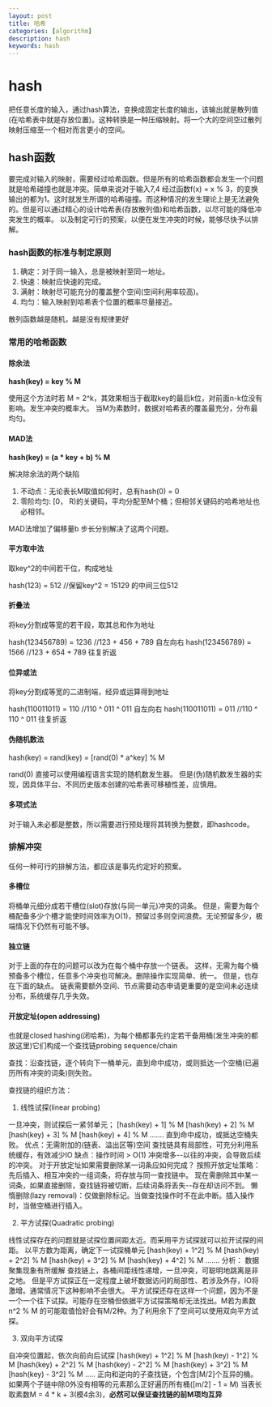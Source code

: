 ```yaml
---
layout: post
title: 哈希
categories: [algorithm]
description: hash
keywords: hash
---
```


# hash

把任意长度的输入，通过hash算法，变换成固定长度的输出，该输出就是散列值(在哈希表中就是存放位置)。这种转换是一种压缩映射。将一个大的空间空过散列映射压缩至一个相对而言更小的空间。

## hash函数

要完成对输入的映射，需要经过哈希函数。但是所有的哈希函数都会发生一个问题就是哈希碰撞也就是冲突。简单来说对于输入7,4 经过函数f(x) = x % 3，的变换输出的都为1。这时就发生所谓的哈希碰撞。而这种情况的发生理论上是无法避免的。但是可以通过精心的设计哈希表(存放散列值)和哈希函数，以尽可能的降低冲突发生的概率。
以及制定可行的预案，以便在发生冲突的时候，能够尽快予以排解。

### hash函数的标准与制定原则

1. 确定：对于同一输入，总是被映射至同一地址。
2. 快速：映射应快速的完成。
3. 满射：映射尽可能充分的覆盖整个空间(空间利用率较高)。
4. 均匀：输入映射到哈希表个位置的概率尽量接近。

散列函数越是随机，越是没有规律更好

### 常用的哈希函数

#### 除余法

**hash(key) = key % M**

  使用这个方法时若 M = 2^k，其效果相当于截取key的最后k位，对前面n-k位没有影响。发生冲突的概率大。
  当M为素数时，数据对哈希表的覆盖最充分，分布最均匀。

#### MAD法

**hash(key) = (a * key + b) % M**

解决除余法的两个缺陷
1. 不动点：无论表长M取值如何时，总有hash(0) = 0
2. 零阶均匀: [0， R)的关键码，平均分配至M个桶；但相邻关键码的哈希地址也必相邻。

MAD法增加了偏移量b 步长分别解决了这两个问题。

#### 平方取中法

取key^2的中间若干位，构成地址

hash(123) = 512 //保留key^2 = 15129 的中间三位512

#### 折叠法

将key分割成等宽的若干段，取其总和作为地址

hash(123456789) = 1236 //123 + 456 + 789 自左向右
hash(123456789) = 1566 //123 + 654 + 789 往复折返

#### 位异或法

将key分割成等宽的二进制端，经异或运算得到地址

hash(110011011) = 110 //110 ^ 011 ^ 011 自左向右
hash(110011011) = 011 //110 ^ 110 ^ 011 往复折返

#### 伪随机数法

hash(key) = rand(key) =  [rand(0) * a^key] % M

rand(0) 直接可以使用编程语言实现的随机数发生器。
但是(伪)随机数发生器的实现，因具体平台、不同历史版本创建的哈希表可移植性差，应慎用。

#### 多项式法

对于输入未必都是整数，所以需要进行预处理将其转换为整数，即hashcode。

### 排解冲突

任何一种可行的排解方法，都应该是事先约定好的预案。

#### 多槽位

将桶单元细分成若干槽位(slot)存放(与同一单元)冲突的词条。
但是，需要为每个桶配备多少个槽才能使时间效率为O(1)，预留过多则空间浪费。无论预留多少，极端情况下仍然有可能不够。

#### 独立链

对于上面的存在的问题可以改为在每个桶中存放一个链表。
这样，无需为每个桶预备多个槽位，任意多个冲突也可解决。删除操作实现简单、统一。
但是，也存在下面的缺点。 链表需要额外空间、节点需要动态申请更重要的是空间未必连续分布，系统缓存几乎失效。

#### 开放定址(open addressing)

也就是closed hashing(闭哈希)，为每个桶都事先约定若干备用桶(发生冲突的都放这里)它们构成一个查找链probing sequence/chain

查找：沿查找链，逐个转向下一桶单元，直到命中成功，或则抵达一个空桶(已遍历所有冲突的词条)则失败。

查找链的组织方法：

1. 线性试探(linear probing)

一旦冲突，则试探后一紧邻单元；
[hash(key) + 1] % M
[hash(key) + 2] % M
[hash(key) + 3] % M
[hash(key) + 4] % M
	.......
直到命中成功，或抵达空桶失败。
优点：无需附加的(链表、溢出区等)空间
	  查找链具有局部性，可充分利用系统缓存，有效减少IO
缺点：操作时间 > O(1)
	  冲突增多--以往的冲突，会导致后续的冲突。
对于开放定址如果需要删除某一词条应如何完成？
按照开放定址策略：先后插入、相互冲突的一组词条，将存放与同一查找链中。
现在需删除其中某一词条，如果直接删除，查找链将被切断，后续词条将丢失--存在却访问不到。
懒惰删除(lazy removal)：仅做删除标记。当做查找操作时不在此中断。插入操作时，当做空桶进行插入。

2. 平方试探(Quadratic probing)

线性试探存在的问题就是试探位置间距太近。而采用平方试探就可以拉开试探的间距。
以平方数为距离，确定下一试探桶单元
[hash(key) + 1^2] % M
[hash(key) + 2^2] % M
[hash(key) + 3^2] % M
[hash(key) + 4^2] % M
	.......
分析：
数据聚集现象有所缓解
查找链上，各桶间距线性递增，一旦冲突，可聪明地跳离是非之地。
但是平方试探正在一定程度上破坏数据访问的局部性、若涉及外存，IO将激增。通常情况下这种影响不会很大。
平方试探还存在这样一个问题，因为不是一个一个往下试探。可能存在空桶但依据平方试探策略却无法找出。M若为素数 n^2 % M 的可能取值恰好会有M/2种。为了利用余下了空间可以使用双向平方试探。

3. 双向平方试探

自冲突位置起，依次向前向后试探
[hash(key) + 1^2] % M
[hash(key) - 1^2] % M
[hash(key) + 2^2] % M
[hash(key) - 2^2] % M
[hash(key) + 3^2] % M
[hash(key) - 3^2] % M
	.....
正向和逆向的子查找链，个包含[M/2]个互异的桶。如果两个子链中除0外没有相等的元素那么正好遍历所有桶([m/2] - 1 = M)
当表长取素数M = 4 * k + 3(模4余3)，**必然可以保证查找链的前M项均互异**



